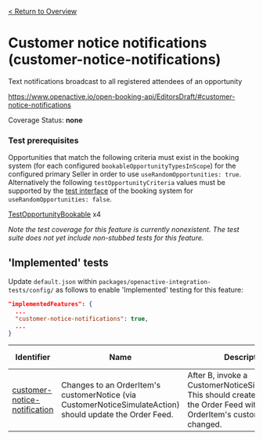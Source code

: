 [< Return to Overview](../../README.md)
# Customer notice notifications (customer-notice-notifications)

Text notifications broadcast to all registered attendees of an opportunity


https://www.openactive.io/open-booking-api/EditorsDraft/#customer-notice-notifications

Coverage Status: **none**
### Test prerequisites
Opportunities that match the following criteria must exist in the booking system (for each configured `bookableOpportunityTypesInScope`) for the configured primary Seller in order to use `useRandomOpportunities: true`. Alternatively the following `testOpportunityCriteria` values must be supported by the [test interface](https://openactive.io/test-interface/) of the booking system for `useRandomOpportunities: false`.

[TestOpportunityBookable](https://openactive.io/test-interface#TestOpportunityBookable) x4

*Note the test coverage for this feature is currently nonexistent. The test suite does not yet include non-stubbed tests for this feature.*


## 'Implemented' tests

Update `default.json` within `packages/openactive-integration-tests/config/` as follows to enable 'Implemented' testing for this feature:

```json
"implementedFeatures": {
  ...
  "customer-notice-notifications": true,
  ...
}
```

| Identifier | Name | Description | Prerequisites per Opportunity Type |
|------------|------|-------------|---------------|
| [customer-notice-notification](./implemented/customer-notice-notification-test.js) | Changes to an OrderItem's customerNotice (via CustomerNoticeSimulateAction) should update the Order Feed. | After B, invoke a CustomerNoticeSimulateAction. This should create an update in the Order Feed with the OrderItem's customerNotice changed. | [TestOpportunityBookable](https://openactive.io/test-interface#TestOpportunityBookable) x4 |


